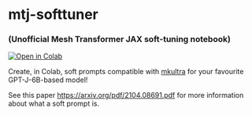 # mtj-softtuner
### (Unofficial Mesh Transformer JAX soft-tuning notebook)

[![Open in Colab](https://colab.research.google.com/assets/colab-badge.svg)](https://colab.research.google.com/github/VE-FORBRYDERNE/mtj-softtuner/blob/main/mtj-softtuner.ipynb)

Create, in Colab, soft prompts compatible with [mkultra](https://github.com/corolla-johnson/mkultra) for your favourite GPT-J-6B-based model!

See this paper https://arxiv.org/pdf/2104.08691.pdf for more information about what a soft prompt is.
